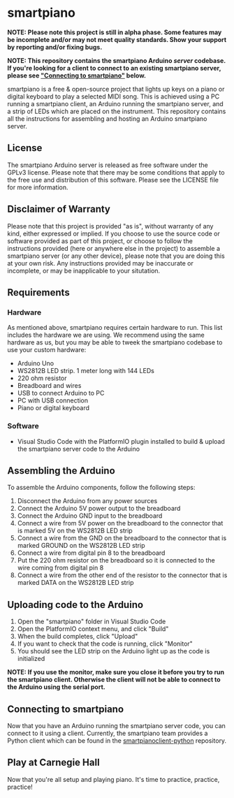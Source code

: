 # smartpiano

**NOTE: Please note this project is still in alpha phase. Some features may be incomplete and/or may not meet quality standards. Show your support by reporting and/or fixing bugs.**

**NOTE: This repository contains the smartpiano Arduino _server_ codebase. If you're looking for a client to connect to an existing smartpiano server, please see ["Connecting to smartpiano"](#connecting-to-smartpiano) below.**

smartpiano is a free & open-source project that lights up keys on a piano or digital keyboard to play a selected MIDI song. This is achieved using a PC running a smartpiano client, an Arduino running the smartpiano server, and a strip of LEDs which are placed on the instrument. This repository contains all the instructions for assembling and hosting an Arduino smartpiano server.

## License
The smartpiano Arduino server is released as free software under the GPLv3 license. Please note that there may be some conditions that apply to the free use and distribution of this software. Please see the LICENSE file for more information.

## Disclaimer of Warranty
Please note that this project is provided "as is", without warranty of any kind, either expressed or implied. If you choose to use the source code or software provided as part of this project, or choose to follow the instructions provided (here or anywhere else in the project) to assemble a smartpiano server (or any other device), please note that you are doing this at your own risk. Any instructions provided may be inaccurate or incomplete, or may be inapplicable to your situtation.

## Requirements
### Hardware
As mentioned above, smartpiano requires certain hardware to run. This list includes the hardware we are using. We recommend using the same hardware as us, but you may be able to tweek the smartpiano codebase to use your custom hardware:
  * Arduino Uno
  * WS2812B LED strip. 1 meter long with 144 LEDs
  * 220 ohm resistor
  * Breadboard and wires
  * USB to connect Arduino to PC
  * PC with USB connection
  * Piano or digital keyboard

### Software
  * Visual Studio Code with the PlatformIO plugin installed to build & upload the smartpiano server code to the Arduino

## Assembling the Arduino
To assemble the Arduino components, follow the following steps:
  1. Disconnect the Arduino from any power sources
  2. Connect the Arduino 5V power output to the breadboard
  3. Connect the Arduino GND input to the breadboard
  4. Connect a wire from 5V power on the breadboard to the connector that is marked 5V on the WS2812B LED strip
  5. Connect a wire from the GND on the breadboard to the connector that is marked GROUND on the WS2812B LED strip
  6. Connect a wire from digital pin 8 to the breadboard
  7. Put the 220 ohm resistor on the breadboard so it is connected to the wire coming from digital pin 8
  8. Connect a wire from the other end of the resistor to the connector that is marked DATA on the WS2812B LED strip

## Uploading code to the Arduino
  1. Open the "smartpiano" folder in Visual Studio Code
  2. Open the PlatformIO context menu, and click "Build"
  3. When the build completes, click "Upload"
  4. If you want to check that the code is running, click "Monitor"
  5. You should see the LED strip on the Arduino light up as the code is initialized

**NOTE: If you use the monitor, make sure you close it before you try to run the smartpiano client. Otherwise the client will not be able to connect to the Arduino using the serial port.**

## Connecting to smartpiano
Now that you have an Arduino running the smartpiano server code, you can connect to it using a client. Currently, the smartpiano team provides a Python client which can be found in the [smartpianoclient-python](https://github.com/jeremy-collette/smartpianoclient-python) repository.

## Play at Carnegie Hall
Now that you're all setup and playing piano. It's time to practice, practice, practice!
